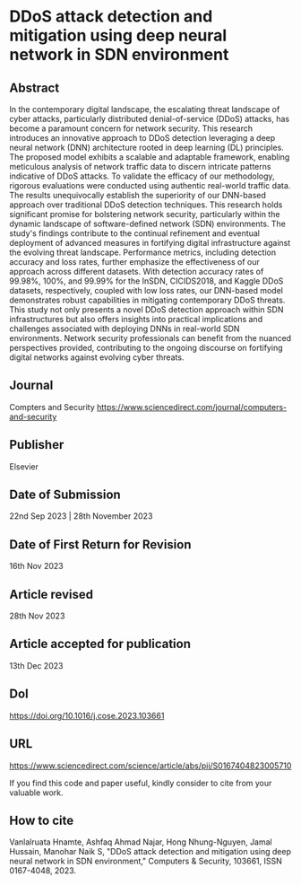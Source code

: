 # DDoS attack detection and mitigation using deep neural network in SDN environment

## Abstract
In the contemporary digital landscape, the escalating threat landscape of cyber attacks, particularly distributed denial-of-service (DDoS) attacks, has become a paramount concern for network security. This research introduces an innovative approach to DDoS detection leveraging a deep neural network (DNN) architecture rooted in deep learning (DL) principles. The proposed model exhibits a scalable and adaptable framework, enabling meticulous analysis of network traffic data to discern intricate patterns indicative of DDoS attacks. To validate the efficacy of our methodology, rigorous evaluations were conducted using authentic real-world traffic data. The results unequivocally establish the superiority of our DNN-based approach over traditional DDoS detection techniques. This research holds significant promise for bolstering network security, particularly within the dynamic landscape of software-defined network (SDN) environments. The study's findings contribute to the continual refinement and eventual deployment of advanced measures in fortifying digital infrastructure against the evolving threat landscape. Performance metrics, including detection accuracy and loss rates, further emphasize the effectiveness of our approach across different datasets. With detection accuracy rates of 99.98%, 100%, and 99.99% for the InSDN, CICIDS2018, and Kaggle DDoS datasets, respectively, coupled with low loss rates, our DNN-based model demonstrates robust capabilities in mitigating contemporary DDoS threats. This study not only presents a novel DDoS detection approach within SDN infrastructures but also offers insights into practical implications and challenges associated with deploying DNNs in real-world SDN environments. Network security professionals can benefit from the nuanced perspectives provided, contributing to the ongoing discourse on fortifying digital networks against evolving cyber threats.

## Journal
Compters and Security
https://www.sciencedirect.com/journal/computers-and-security

## Publisher
Elsevier

## Date of Submission
22nd Sep 2023 | 28th November 2023

## Date of First Return for Revision
16th Nov 2023

## Article revised
28th Nov 2023

## Article accepted for publication
13th Dec 2023

## DoI
https://doi.org/10.1016/j.cose.2023.103661

## URL
https://www.sciencedirect.com/science/article/abs/pii/S0167404823005710

If you find this code and paper useful, kindly consider to cite from your valuable work.

## How to cite
Vanlalruata Hnamte, Ashfaq Ahmad Najar, Hong Nhung-Nguyen, Jamal Hussain, Manohar Naik S, "DDoS attack detection and mitigation using deep neural network in SDN environment," Computers & Security, 103661, ISSN 0167-4048, 2023.

